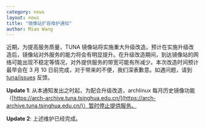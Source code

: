 ```yaml
---
category: news
layout: news
title: "镜像站扩容维护通知"
author: Miao Wang
---
```


近期，为提高服务质量，TUNA 镜像站将实施重大升级改造。预计在实施升级改造后，镜像站对外服务的能力将会有明显提升。在升级改造期间，到达镜像站的网络可能出现不稳定等情况，对外提供服务的带宽可能有所减少。本次改造时间预计最早会在 3 月 10 日前完成，对于带来的不便，我们深表歉意。如遇问题，请到 [tuna/issues](https://github.com/tuna/issues/issues) 反馈。

**Update 1**:  从本通知发出之时起，为配合升级改造，archlinux 每月历史镜像功能（[https://arch-archive.tuna.tsinghua.edu.cn/](https://arch-archive.tuna.tsinghua.edu.cn/)）暂时停止提供服务。

**Update 2**:  上述维护已经完成。
